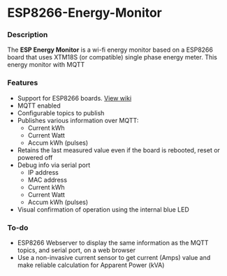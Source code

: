 # ESP8266-Energy-Monitor

### Description
The **ESP Energy Monitor** is a wi-fi energy monitor based on a ESP8266 board that uses XTM18S (or compatible) single phase energy meter. This energy monitor with MQTT

### Features
+ Support for ESP8266 boards. [View wiki](https://github.com/jorgeassuncao/ESP8266-Energy-Monitor/wiki/Compatible-boards)
+ MQTT enabled
+ Configurable topics to publish
+ Publishes various information over MQTT:
  + Current kWh
  + Current Watt
  + Accum kWh (pulses)
+ Retains the last measured value even if the board is rebooted, reset or powered off
+ Debug info via serial port
  + IP address
  + MAC address
  + Current kWh
  + Current Watt
  + Accum kWh (pulses)
+ Visual confirmation of operation using the internal blue LED



### To-do
+ ESP8266 Webserver to display the same information as the MQTT topics, and serial port, on a web browser
+ Use a non-invasive current sensor to get current (Amps) value and make reliable calculation for Apparent Power (kVA)
